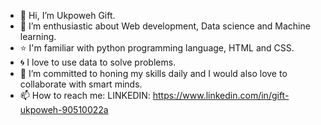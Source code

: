 - 👋 Hi, I’m Ukpoweh Gift.
- 👀 I’m enthusiastic about Web development, Data science and Machine learning.
- ⭐ I'm familiar with python programming language, HTML and CSS.
- 🌀 I love to use data to solve problems.
- 🌱 I’m committed to honing my skills daily and I would also love to collaborate with smart minds.
- 📫 How to reach me: 
LINKEDIN: https://www.linkedin.com/in/gift-ukpoweh-90510022a

<!---
Ukpoweh/Ukpoweh is a ✨ special ✨ repository because its `README.md` (this file) appears on your GitHub profile.
You can click the Preview link to take a look at your changes.
--->
